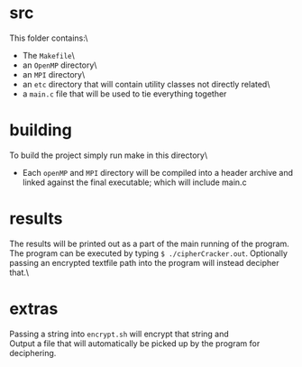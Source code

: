 # src
This folder contains:\
* The `Makefile`\
* an `OpenMP` directory\
* an `MPI` directory\
* an `etc` directory that will contain utility classes not directly related\
* a `main.c` file that will be used to tie everything together

# building
To build the project simply run make in this directory\
* Each `openMP` and `MPI` directory will be compiled into a header archive and
linked against the final executable; which will include main.c

# results
The results will be printed out as a part of the main running of the program.\
The program can be executed by typing `$ ./cipherCracker.out`. Optionally\
passing an encrypted textfile path into the program will instead decipher that.\

# extras
Passing a string into `encrypt.sh` will encrypt that string and \
Output a file that will automatically be picked up by the program for deciphering.


